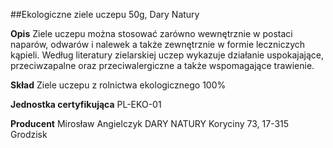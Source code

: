 ##Ekologiczne ziele uczepu 50g, Dary Natury

**Opis** Ziele uczepu można stosować zarówno wewnętrznie w postaci naparów, odwarów i nalewek a także zewnętrznie w formie leczniczych kąpieli. Według literatury zielarskiej uczep wykazuje działanie uspokajające, przeciwzapalne oraz przeciwalergiczne a także wspomagające trawienie.

**Skład** Ziele uczepu z rolnictwa ekologicznego 100%

**Jednostka certyfikująca** PL-EKO-01

**Producent** Mirosław Angielczyk DARY NATURY
Koryciny 73, 17-315 Grodzisk
